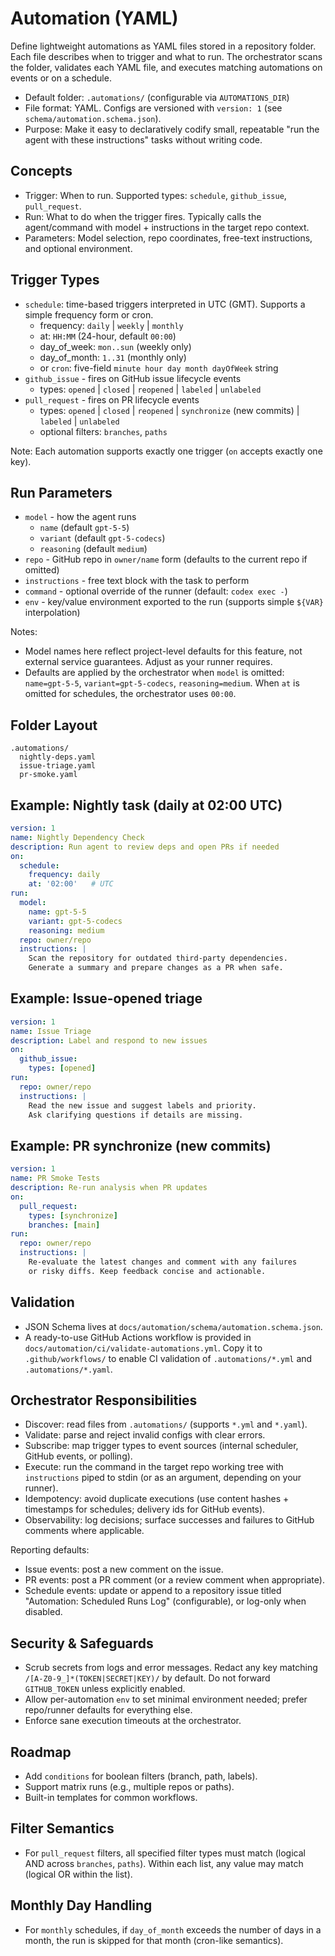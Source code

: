 # Automation (YAML)

Define lightweight automations as YAML files stored in a repository folder. Each file describes when to trigger and what to run. The orchestrator scans the folder, validates each YAML file, and executes matching automations on events or on a schedule.

- Default folder: `.automations/` (configurable via `AUTOMATIONS_DIR`)
- File format: YAML. Configs are versioned with `version: 1` (see `schema/automation.schema.json`).
- Purpose: Make it easy to declaratively codify small, repeatable "run the agent with these instructions" tasks without writing code.

## Concepts
- Trigger: When to run. Supported types: `schedule`, `github_issue`, `pull_request`.
- Run: What to do when the trigger fires. Typically calls the agent/command with model + instructions in the target repo context.
- Parameters: Model selection, repo coordinates, free-text instructions, and optional environment.

## Trigger Types
- `schedule`: time-based triggers interpreted in UTC (GMT). Supports a simple frequency form or cron.
  - frequency: `daily` | `weekly` | `monthly`
  - at: `HH:MM` (24-hour, default `00:00`)
  - day_of_week: `mon..sun` (weekly only)
  - day_of_month: `1..31` (monthly only)
  - or `cron`: five-field `minute hour day month dayOfWeek` string
- `github_issue` - fires on GitHub issue lifecycle events
  - types: `opened` | `closed` | `reopened` | `labeled` | `unlabeled`
- `pull_request` - fires on PR lifecycle events
  - types: `opened` | `closed` | `reopened` | `synchronize` (new commits) | `labeled` | `unlabeled`
  - optional filters: `branches`, `paths`

Note: Each automation supports exactly one trigger (`on` accepts exactly one key).

## Run Parameters
- `model` - how the agent runs
  - `name` (default `gpt-5-5`)
  - `variant` (default `gpt-5-codecs`)
  - `reasoning` (default `medium`)
- `repo` - GitHub repo in `owner/name` form (defaults to the current repo if omitted)
- `instructions` - free text block with the task to perform
- `command` - optional override of the runner (default: `codex exec -`)
- `env` - key/value environment exported to the run (supports simple `${VAR}` interpolation)

Notes:
- Model names here reflect project-level defaults for this feature, not external service guarantees. Adjust as your runner requires.
- Defaults are applied by the orchestrator when `model` is omitted: `name=gpt-5-5`, `variant=gpt-5-codecs`, `reasoning=medium`. When `at` is omitted for schedules, the orchestrator uses `00:00`.

## Folder Layout
```
.automations/
  nightly-deps.yaml
  issue-triage.yaml
  pr-smoke.yaml
```

## Example: Nightly task (daily at 02:00 UTC)
```yaml
version: 1
name: Nightly Dependency Check
description: Run agent to review deps and open PRs if needed
on:
  schedule:
    frequency: daily
    at: '02:00'   # UTC
run:
  model:
    name: gpt-5-5
    variant: gpt-5-codecs
    reasoning: medium
  repo: owner/repo
  instructions: |
    Scan the repository for outdated third-party dependencies.
    Generate a summary and prepare changes as a PR when safe.
```

## Example: Issue-opened triage
```yaml
version: 1
name: Issue Triage
description: Label and respond to new issues
on:
  github_issue:
    types: [opened]
run:
  repo: owner/repo
  instructions: |
    Read the new issue and suggest labels and priority.
    Ask clarifying questions if details are missing.
```

## Example: PR synchronize (new commits)
```yaml
version: 1
name: PR Smoke Tests
description: Re-run analysis when PR updates
on:
  pull_request:
    types: [synchronize]
    branches: [main]
run:
  repo: owner/repo
  instructions: |
    Re-evaluate the latest changes and comment with any failures
    or risky diffs. Keep feedback concise and actionable.
```

## Validation
- JSON Schema lives at `docs/automation/schema/automation.schema.json`.
- A ready-to-use GitHub Actions workflow is provided in `docs/automation/ci/validate-automations.yml`. Copy it to `.github/workflows/` to enable CI validation of `.automations/*.yml` and `.automations/*.yaml`.

## Orchestrator Responsibilities
- Discover: read files from `.automations/` (supports `*.yml` and `*.yaml`).
- Validate: parse and reject invalid configs with clear errors.
- Subscribe: map trigger types to event sources (internal scheduler, GitHub events, or polling).
- Execute: run the command in the target repo working tree with `instructions` piped to stdin (or as an argument, depending on your runner).
- Idempotency: avoid duplicate executions (use content hashes + timestamps for schedules; delivery ids for GitHub events).
- Observability: log decisions; surface successes and failures to GitHub comments where applicable.

Reporting defaults:
- Issue events: post a new comment on the issue.
- PR events: post a PR comment (or a review comment when appropriate).
- Schedule events: update or append to a repository issue titled "Automation: Scheduled Runs Log" (configurable), or log-only when disabled.

## Security & Safeguards
- Scrub secrets from logs and error messages. Redact any key matching `/[A-Z0-9_]*(TOKEN|SECRET|KEY)/` by default. Do not forward `GITHUB_TOKEN` unless explicitly enabled.
- Allow per-automation `env` to set minimal environment needed; prefer repo/runner defaults for everything else.
- Enforce sane execution timeouts at the orchestrator.

## Roadmap
- Add `conditions` for boolean filters (branch, path, labels).
- Support matrix runs (e.g., multiple repos or paths).
- Built-in templates for common workflows.

## Filter Semantics
- For `pull_request` filters, all specified filter types must match (logical AND across `branches`, `paths`). Within each list, any value may match (logical OR within the list).

## Monthly Day Handling
- For `monthly` schedules, if `day_of_month` exceeds the number of days in a month, the run is skipped for that month (cron-like semantics).


